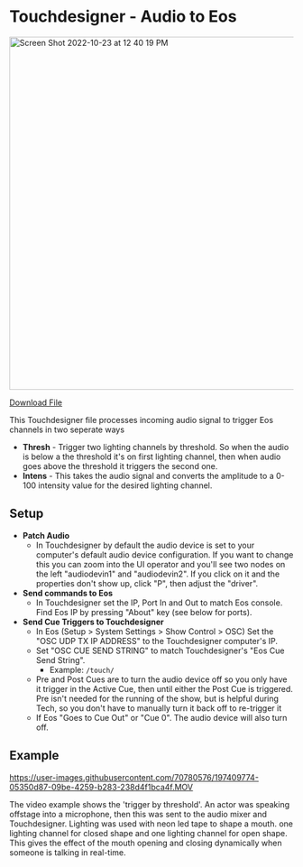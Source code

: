 # Touchdesigner - Audio to Eos


<img width="626" alt="Screen Shot 2022-10-23 at 12 40 19 PM" src="https://user-images.githubusercontent.com/70780576/197414451-62f2f877-04b7-4c1a-9267-0c522d8f159d.png">

[Download File](https://github.com/jshea2/Touchdesigner-Audio-to-Eos/releases/tag/v1.0])

This Touchdesigner file processes incoming audio signal to trigger Eos channels in two seperate ways
  - **Thresh** - Trigger two lighting channels by threshold. So when the audio is below a the threshold it's on first lighting channel, then when audio goes above the threshold it triggers the second one.
  - **Intens** - This takes the audio signal and converts the amplitude to a 0-100 intensity value for the desired lighting channel.

## Setup

- **Patch Audio**
    - In Touchdesigner by default the audio device is set to your computer's default audio device configuration. If you want to change this you can zoom into the UI operator and you'll see two nodes on the left "audiodevin1" and "audiodevin2". If you click on it and the properties don't show up, click "P", then adjust the "driver".
- **Send commands to Eos**
    - In Touchdesigner set the IP, Port In and Out to match Eos console. Find Eos IP by pressing "About" key (see below for ports).
- **Send Cue Triggers to Touchdesigner**
    - In Eos (Setup > System Settings > Show Control > OSC) Set the "OSC UDP TX IP ADDRESS" to the Touchdesigner computer's IP.
    - Set "OSC CUE SEND STRING" to match Touchdesigner's "Eos Cue Send String". 
        - Example: `/touch/`
    - Pre and Post Cues are to turn the audio device off so you only have it trigger in the Active Cue, then until either the Post Cue is triggered. Pre isn't needed for the running of the show, but is helpful during Tech, so you don't have to manually turn it back off to re-trigger it
    - If Eos "Goes to Cue Out" or "Cue 0". The audio device will also turn off.

## Example

https://user-images.githubusercontent.com/70780576/197409774-05350d87-09be-4259-b283-238d4f1bca4f.MOV

The video example shows the 'trigger by threshold'. An actor was speaking offstage into a microphone, then this was sent to the audio mixer and Touchdesigner. Lighting was used with neon led tape to shape a mouth. one lighting channel for closed shape and one lighting channel for open shape. This gives the effect of the mouth opening and closing dynamically when someone is talking in real-time.
